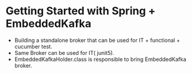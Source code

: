 # Getting Started with Spring + EmbeddedKafka

* Building a standalone broker that can be used for IT + functional + cucumber test.
* Same Broker can be used for IT( junit5).
* EmbeddedKafkaHolder.class is responsible to bring EmbeddedKafka broker.





